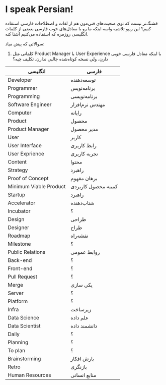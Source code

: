 # I speak Persian!

قشنگ‌تر نیست که توی صحبت‌های فنی‌مون هم از لغات و اصطلاحات فارسی استفاده کنیم؟ این ریپو تلاشیه واسه اینکه ما رو با معادل‌های خوب فارسی بعضی از کلمات انگلیسی روزمره که استفاده می‌کنیم آشنا کنه.

سوالاتی که پیش میاد:

1. کلماتی مثل Product Manager یا User Experience با اینکه معادل فارسی خوبی دارن، ولی نسخه کوتاه‌شده جالبی ندارن. تکلیف چیه؟


| انگلیسی | فارسی |
|-----|-----|
| Developer | توسعه‌دهنده |
| Programmer | برنامه‌نویس |
| Programming | برنامه‌نویسی |
| Software Engineer | مهندس نرم‌افزار |
| Computer | رایانه |
| Product | محصول |
| Product Manager | مدیر محصول |
| User | کاربر |
| User Interface | رابط کاربری |
| User Exprience | تجربه کاربری |
| Content | محتوا |
| Strategy | راهبرد |
| Proof of Concept | برهان مفهوم |
| Minimum Viable Product | کمینه محصول کاربردی |
| Startup | راهبرد |
| Accelerator | شتاب‌دهنده |
| Incubator | ؟ |
| Design | طراحی |
| Designer | طراح |
| Roadmap | نقشه‌راه |
| Milestone | ؟ |
| Public Relations | روابط عمومی |
| Back-end | ؟ |
| Front-end | ؟ |
| Pull Request | ؟ |
| Merge | یکی سازی |
| Server | ؟ |
| Platform | ؟ |
| Infra | زیرساخت |
| Data Science | علم داده |
| Data Scientist | دانشمند داده |
| Daily | ؟ |
| Planning | ؟ |
| To plan | ؟ |
| Brainstorming | بارش افکار |
| Retro | بازنگری |
| Human Resources | منابع انسانی |


